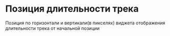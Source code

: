 # Позиция длительности трека
Позиция по горизонтали и вертикали(в пикселях) виджета отображения длительности трека от начальной позиции